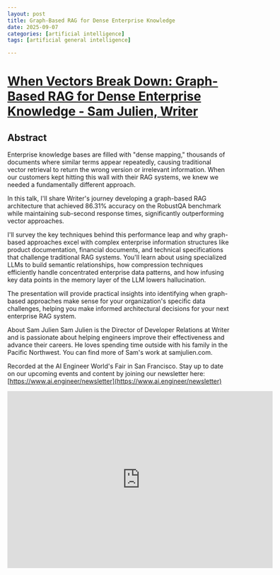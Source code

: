 ```yaml
---
layout: post
title: Graph-Based RAG for Dense Enterprise Knowledge
date: 2025-09-07
categories: [artificial intelligence]
tags: [artificial general intelligence]

---
```


# [When Vectors Break Down: Graph-Based RAG for Dense Enterprise Knowledge - Sam Julien, Writer](https://www.youtube.com/watch?v=XlAIgmi_Vow)


## Abstract

Enterprise knowledge bases are filled with "dense mapping," thousands of documents where similar terms appear repeatedly, causing traditional vector retrieval to return the wrong version or irrelevant information. When our customers kept hitting this wall with their RAG systems, we knew we needed a fundamentally different approach.

In this talk, I'll share Writer's journey developing a graph-based RAG architecture that achieved 86.31% accuracy on the RobustQA benchmark while maintaining sub-second response times, significantly outperforming vector approaches.

I'll survey the key techniques behind this performance leap and why graph-based approaches excel with complex enterprise information structures like product documentation, financial documents, and technical specifications that challenge traditional RAG systems. You'll learn about using specialized LLMs to build semantic relationships, how compression techniques efficiently handle concentrated enterprise data patterns, and how infusing key data points in the memory layer of the LLM lowers hallucination.

The presentation will provide practical insights into identifying when graph-based approaches make sense for your organization's specific data challenges, helping you make informed architectural decisions for your next enterprise RAG system.

About Sam Julien
Sam Julien is the Director of Developer Relations at Writer and is passionate about helping engineers improve their effectiveness and advance their careers. He loves spending time outside with his family in the Pacific Northwest. You can find more of Sam's work at samjulien.com.

Recorded at the AI Engineer World's Fair in San Francisco. Stay up to date on our upcoming events and content by joining our newsletter here: [https://www.ai.engineer/newsletter](https://www.ai.engineer/newsletter)

<iframe width="600" height="400" src="https://www.youtube.com/embed/XlAIgmi_Vow?si=5YM4jg9kyhMB9TuU" title="YouTube video player" frameborder="0" allow="accelerometer; autoplay; clipboard-write; encrypted-media; gyroscope; picture-in-picture; web-share" referrerpolicy="strict-origin-when-cross-origin" allowfullscreen></iframe>